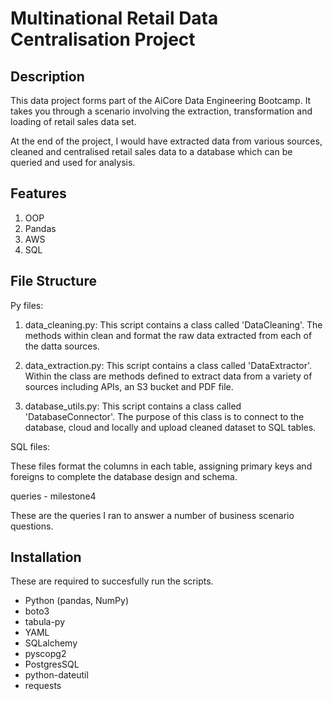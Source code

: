 # Multinational Retail Data Centralisation Project
## Description
This data project forms part of the AiCore Data Engineering Bootcamp. It takes you through a scenario involving the extraction, transformation and loading of retail sales data set. 

At the end of the project, I would have extracted data from various sources, cleaned and centralised retail sales data to a database which can be queried and used for analysis. 
 
## Features 
1. OOP 
2. Pandas 
3. AWS 
4. SQL 

## File Structure 
Py files: 
1. data_cleaning.py: This script contains a class called 'DataCleaning'. The methods within clean and format the raw data extracted from each of the datta sources.  

2. data_extraction.py: This script contains a class called 'DataExtractor'. Within the class are methods defined to extract data from a variety of sources including APIs, an S3 bucket and PDF file.

3. database_utils.py: This script contains a class called 'DatabaseConnector'. The purpose of this class is to connect to the database, cloud and locally and upload cleaned dataset to SQL tables.

SQL files:

These files format the columns in each table, assigning primary keys and foreigns to complete the database design and schema. 


queries - milestone4

These are the queries I ran to answer a number of business scenario questions. 

## Installation

These are required to succesfully run the scripts. 
- Python (pandas, NumPy)
- boto3
- tabula-py
- YAML 
- SQLalchemy 
- pyscopg2
- PostgresSQL 
- python-dateutil
- requests 

